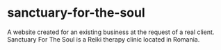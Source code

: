 # sanctuary-for-the-soul

A website created for an existing business at the request of a real client. Sanctuary For The Soul is a Reiki therapy clinic located in Romania.